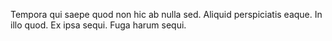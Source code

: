 Tempora qui saepe quod non hic ab nulla sed.
Aliquid perspiciatis eaque.
In illo quod.
Ex ipsa sequi.
Fuga harum sequi.